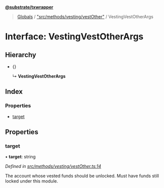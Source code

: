 **[@substrate/txwrapper](../README.md)**

> [Globals](../globals.md) / ["src/methods/vesting/vestOther"](../modules/_src_methods_vesting_vestother_.md) / VestingVestOtherArgs

# Interface: VestingVestOtherArgs

## Hierarchy

* {}

  ↳ **VestingVestOtherArgs**

## Index

### Properties

* [target](_src_methods_vesting_vestother_.vestingvestotherargs.md#target)

## Properties

### target

•  **target**: string

*Defined in [src/methods/vesting/vestOther.ts:14](https://github.com/paritytech/txwrapper/blob/aa1756f/src/methods/vesting/vestOther.ts#L14)*

The account whose vested funds should be unlocked. Must have funds still
locked under this module.
